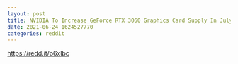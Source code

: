 ```yaml
--- 
layout: post 
title: NVIDIA To Increase GeForce RTX 3060 Graphics Card Supply In July, China Crypto Ban Also Slashes Prices on RTX 30 Series 
date: 2021-06-24 1624527770 
categories: reddit 
--- 
```

https://redd.it/o6xlbc